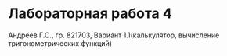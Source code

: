 # Лабораторная работа 4
Андреев Г.С., гр. 821703, Вариант 1.1(калькулятор, вычисление тригонометрических функций)

